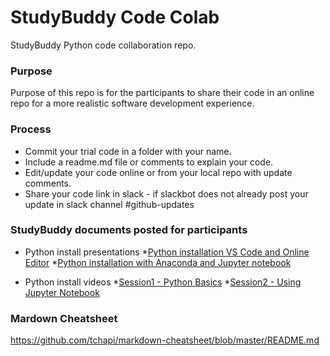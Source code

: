 # StudyBuddy Code Colab
StudyBuddy Python code collaboration repo.

### Purpose
Purpose of this repo is for the participants to share their code in an online repo for a more realistic software development experience.

### Process
* Commit your trial code in a folder with your name.
* Include a readme.md file or comments to explain your code.
* Edit/update your code online or from your local repo with update comments.
* Share your code link in slack - if slackbot does not already post your update in slack channel #github-updates

### StudyBuddy documents posted for participants
* Python install presentations
    *[Python installation VS Code and Online Editor](https://github.com/StudyBuddy2020/studybuddy/blob/master/Python%20Installation-With%20VS%20CODE%20and%20ONLINE%20EDITOR.pdf)
    *[Python installation with Anaconda and Jupyter notebook](https://github.com/StudyBuddy2020/studybuddy/blob/master/Python-Installation-With%20ANACONDA%20AND%20JUPYTER%20NOTEBOOK.pdf)

* Python install videos
    *[Session1 - Python Basics](https://github.com/StudyBuddy2020/studybuddy/blob/master/SESSION%201%20-%20Python_Basics.mp4)
    *[Session2 - Using Jupyter Notebook](https://github.com/StudyBuddy2020/studybuddy/blob/master/SESSION%202%20-%20Using_JupyterNtbk.mp4)

### Mardown Cheatsheet
https://github.com/tchapi/markdown-cheatsheet/blob/master/README.md
